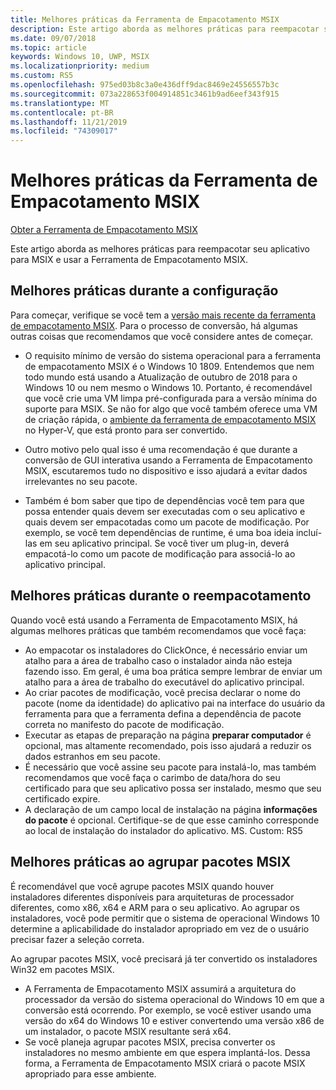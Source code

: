 ```yaml
---
title: Melhores práticas da Ferramenta de Empacotamento MSIX
description: Este artigo aborda as melhores práticas para reempacotar seu aplicativo para MSIX e usar a Ferramenta de Empacotamento MSIX.
ms.date: 09/07/2018
ms.topic: article
keywords: Windows 10, UWP, MSIX
ms.localizationpriority: medium
ms.custom: RS5
ms.openlocfilehash: 975ed03b8c3a0e436dff9dac8469e24556557b3c
ms.sourcegitcommit: 073a228653f004914851c3461b9ad6eef343f915
ms.translationtype: MT
ms.contentlocale: pt-BR
ms.lasthandoff: 11/21/2019
ms.locfileid: "74309017"
---
```

# <a name="best-practices-for-the-msix-packaging-tool"></a>Melhores práticas da Ferramenta de Empacotamento MSIX

<div class="nextstepaction"><p><a class="x-hidden-focus" href="https://www.microsoft.com/en-us/p/msix-packaging-tool/9n5lw3jbcxkf" data-linktype="external">Obter a Ferramenta de Empacotamento MSIX</a></p></div>

Este artigo aborda as melhores práticas para reempacotar seu aplicativo para MSIX e usar a Ferramenta de Empacotamento MSIX.

## <a name="best-practices-during-setup"></a>Melhores práticas durante a configuração
 
Para começar, verifique se você tem a [versão mais recente da ferramenta de empacotamento MSIX](https://docs.microsoft.com/en-us/windows/msix/packaging-tool/mpt-overview#latest-public-version---1201910180). Para o processo de conversão, há algumas outras coisas que recomendamos que você considere antes de começar. 

- O requisito mínimo de versão do sistema operacional para a ferramenta de empacotamento MSIX é o Windows 10 1809. Entendemos que nem todo mundo está usando a Atualização de outubro de 2018 para o Windows 10 ou nem mesmo o Windows 10. Portanto, é recomendável que você crie uma VM limpa pré-configurada para a versão mínima do suporte para MSIX. Se não for algo que você também oferece uma VM de criação rápida, o [ambiente da ferramenta de empacotamento MSIX](https://docs.microsoft.com/en-us/windows/msix/packaging-tool/quick-create-vm) no Hyper-V, que está pronto para ser convertido. 

- Outro motivo pelo qual isso é uma recomendação é que durante a conversão de GUI interativa usando a Ferramenta de Empacotamento MSIX, escutaremos tudo no dispositivo e isso ajudará a evitar dados irrelevantes no seu pacote. 

- Também é bom saber que tipo de dependências você tem para que possa entender quais devem ser executadas com o seu aplicativo e quais devem ser empacotadas como um pacote de modificação. Por exemplo, se você tem dependências de runtime, é uma boa ideia incluí-las em seu aplicativo principal. Se você tiver um plug-in, deverá empacotá-lo como um pacote de modificação para associá-lo ao aplicativo principal. 


## <a name="best-practices-during-repackaging"></a>Melhores práticas durante o reempacotamento 
Quando você está usando a Ferramenta de Empacotamento MSIX, há algumas melhores práticas que também recomendamos que você faça:
- Ao empacotar os instaladores do ClickOnce, é necessário enviar um atalho para a área de trabalho caso o instalador ainda não esteja fazendo isso. Em geral, é uma boa prática sempre lembrar de enviar um atalho para a área de trabalho do executável do aplicativo principal.
- Ao criar pacotes de modificação, você precisa declarar o nome do pacote (nome da identidade) do aplicativo pai na interface do usuário da ferramenta para que a ferramenta defina a dependência de pacote correta no manifesto do pacote de modificação.
- Executar as etapas de preparação na página **preparar computador** é opcional, mas altamente recomendado, pois isso ajudará a reduzir os dados estranhos em seu pacote. 
- É necessário que você assine seu pacote para instalá-lo, mas também recomendamos que você faça o carimbo de data/hora do seu certificado para que seu aplicativo possa ser instalado, mesmo que seu certificado expire. 
- A declaração de um campo local de instalação na página **informações do pacote** é opcional. Certifique-se de que esse caminho corresponde ao local de instalação do instalador do aplicativo.
MS. Custom: RS5


## <a name="best-practices-while-bundling-msix-packages"></a>Melhores práticas ao agrupar pacotes MSIX

É recomendável que você agrupe pacotes MSIX quando houver instaladores diferentes disponíveis para arquiteturas de processador diferentes, como x86, x64 e ARM para o seu aplicativo. Ao agrupar os instaladores, você pode permitir que o sistema de operacional Windows 10 determine a aplicabilidade do instalador apropriado em vez de o usuário precisar fazer a seleção correta. 

Ao agrupar pacotes MSIX, você precisará já ter convertido os instaladores Win32 em pacotes MSIX. 

- A Ferramenta de Empacotamento MSIX assumirá a arquitetura do processador da versão do sistema operacional do Windows 10 em que a conversão está ocorrendo. Por exemplo, se você estiver usando uma versão do x64 do Windows 10 e estiver convertendo uma versão x86 de um instalador, o pacote MSIX resultante será x64. 
- Se você planeja agrupar pacotes MSIX, precisa converter os instaladores no mesmo ambiente em que espera implantá-los. Dessa forma, a Ferramenta de Empacotamento MSIX criará o pacote MSIX apropriado para esse ambiente. 



